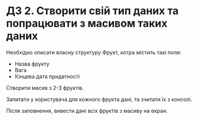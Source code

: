 # ДЗ 2. Створити свій тип даних та попрацювати з масивом таких даних

Необхідно описати власну структуру Фрукт, котра містить такі поля: 

- Назва фрукту 
- Вага 
- Кінцева дата придатності 
  
Створити масив з 2-3 фруктів. 

Запитати у користувача для кожного фрукта дані, та зчитати їх з консолі. 

Після заповнення, вивести дані всіх фруктів з масиву на екран. 
